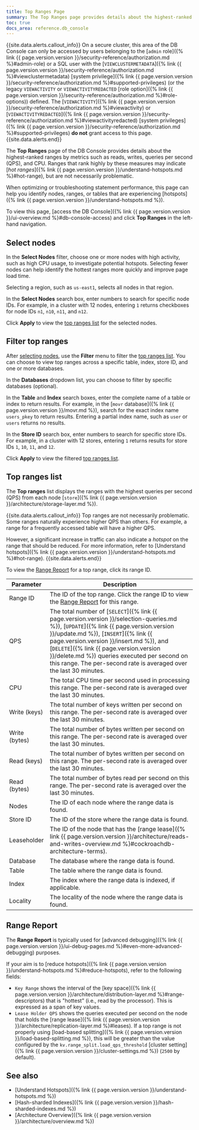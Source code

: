 ```yaml
---
title: Top Ranges Page
summary: The Top Ranges page provides details about the highest-ranked ranges by metrics such as reads, writes, QPS, and CPU.
toc: true
docs_area: reference.db_console
---
```


{{site.data.alerts.callout_info}}
On a secure cluster, this area of the DB Console can only be accessed by users belonging to the [`admin` role]({% link {{ page.version.version }}/security-reference/authorization.md %}#admin-role) or a SQL user with the [`VIEWCLUSTERMETADATA`]({% link {{ page.version.version }}/security-reference/authorization.md %}#viewclustermetadata) [system privilege]({% link {{ page.version.version }}/security-reference/authorization.md %}#supported-privileges) (or the legacy `VIEWACTIVITY` or `VIEWACTIVITYREDACTED` [role option]({% link {{ page.version.version }}/security-reference/authorization.md %}#role-options)) defined. The [`VIEWACTIVITY`]({% link {{ page.version.version }}/security-reference/authorization.md %}#viewactivity) or [`VIEWACTIVITYREDACTED`]({% link {{ page.version.version }}/security-reference/authorization.md %}#viewactivityredacted) [system privileges]({% link {{ page.version.version }}/security-reference/authorization.md %}#supported-privileges) **do not** grant access to this page.
{{site.data.alerts.end}}

The **Top Ranges** page of the DB Console provides details about the highest-ranked ranges by metrics such as reads, writes, queries per second (QPS), and CPU. Ranges that rank highly by these measures may indicate [*hot ranges*]({% link {{ page.version.version }}/understand-hotspots.md %}#hot-range), but are not necessarily problematic.

When optimizing or troubleshooting statement performance, this page can help you identify nodes, ranges, or tables that are experiencing [hotspots]({% link {{ page.version.version }}/understand-hotspots.md %}).

To view this page, [access the DB Console]({% link {{ page.version.version }}/ui-overview.md %}#db-console-access) and click **Top Ranges** in the left-hand navigation.

## Select nodes

In the **Select Nodes** filter, choose one or more nodes with high activity, such as high CPU usage, to investigate potential hotspots. Selecting fewer nodes can help identify the hottest ranges more quickly and improve page load time.

Selecting a region, such as `us-east1`, selects all nodes in that region.

In the **Select Nodes** search box, enter numbers to search for specific node IDs. For example, in a cluster with 12 nodes, entering `1` returns checkboxes for node IDs `n1`, `n10`, `n11`, and `n12`. 

Click **Apply** to view the [top ranges list](#top-ranges-list) for the selected nodes.

## Filter top ranges

After [selecting nodes](#select-nodes), use the **Filter** menu to filter the [top ranges list](#top-ranges-list). You can choose to view top ranges across a specific table, index, store ID, and one or more databases.

In the **Databases** dropdown list, you can choose to filter by specific databases (optional).

In the **Table** and **Index** search boxes, enter the complete name of a table or index to return results. For example, in the [`movr` database]({% link {{ page.version.version }}/movr.md %}), search for the exact index name `users_pkey` to return results. Entering a partial index name, such as `user` or `users` returns no results.

In the **Store ID** search box, enter numbers to search for specific store IDs. For example, in a cluster with 12 stores, entering `1` returns results for store IDs `1`, `10`, `11`, and `12`.

Click **Apply** to view the filtered [top ranges list](#top-ranges-list).

## Top ranges list

The **Top ranges** list displays the ranges with the highest queries per second (QPS) from each node [`store`]({% link {{ page.version.version }}/architecture/storage-layer.md %}).

{{site.data.alerts.callout_info}}
Top ranges are not necessarily problematic. Some ranges naturally experience higher QPS than others. For example, a range for a frequently accessed table will have a higher QPS.

However, a significant increase in traffic can also indicate a *hotspot* on the range that should be reduced. For more information, refer to [Understand hotspots]({% link {{ page.version.version }}/understand-hotspots.md %}#hot-range).
{{site.data.alerts.end}}

To view the [Range Report](#range-report) for a top range, click its range ID.

Parameter | Description
----------|------------
Range ID | The ID of the top range. Click the range ID to view the [Range Report](#range-report) for this range.
QPS | The total number of [`SELECT`]({% link {{ page.version.version }}/selection-queries.md %}), [`UPDATE`]({% link {{ page.version.version }}/update.md %}), [`INSERT`]({% link {{ page.version.version }}/insert.md %}), and [`DELETE`]({% link {{ page.version.version }}/delete.md %}) queries executed per second on this range. The per-second rate is averaged over the last 30 minutes.
CPU | The total CPU time per second used in processing this range. The per-second rate is averaged over the last 30 minutes.
Write (keys) | The total number of keys written per second on this range. The per-second rate is averaged over the last 30 minutes.
Write (bytes) | The total number of bytes written per second on this range. The per-second rate is averaged over the last 30 minutes.
Read (keys) | The total number of bytes written per second on this range. The per-second rate is averaged over the last 30 minutes.
Read (bytes) | The total number of bytes read per second on this range. The per-second rate is averaged over the last 30 minutes.
Nodes | The ID of each node where the range data is found.
Store ID | The ID of the store where the range data is found.
Leaseholder | The ID of the node that has the [range lease]({% link {{ page.version.version }}/architecture/reads-and-writes-overview.md %}#cockroachdb-architecture-terms).
Database | The database where the range data is found.
Table | The table where the range data is found.
Index | The index where the range data is indexed, if applicable.
Locality | The locality of the node where the range data is found.

## Range Report

The **Range Report** is typically used for [advanced debugging]({% link {{ page.version.version }}/ui-debug-pages.md %}#even-more-advanced-debugging) purposes.

If your aim is to [reduce hotspots]({% link {{ page.version.version }}/understand-hotspots.md %}#reduce-hotspots), refer to the following fields:

- `Key Range` shows the interval of the [key space]({% link {{ page.version.version }}/architecture/distribution-layer.md %}#range-descriptors) that is "hottest" (i.e., read by the processor). This is expressed as a span of key values.
- `Lease Holder QPS` shows the queries executed per second on the node that holds the [range lease]({% link {{ page.version.version }}/architecture/replication-layer.md %}#leases). If a top range is not properly using [load-based splitting]({% link {{ page.version.version }}/load-based-splitting.md %}), this will be greater than the value configured by the `kv.range_split.load_qps_threshold` [cluster setting]({% link {{ page.version.version }}/cluster-settings.md %}) (`2500` by default).

## See also

- [Understand Hotspots]({% link {{ page.version.version }}/understand-hotspots.md %})
- [Hash-sharded Indexes]({% link {{ page.version.version }}/hash-sharded-indexes.md %})
- [Architecture Overview]({% link {{ page.version.version }}/architecture/overview.md %})
